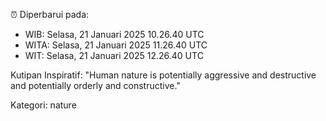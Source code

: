 ⏰ Diperbarui pada:
- WIB: Selasa, 21 Januari 2025 10.26.40 UTC
- WITA: Selasa, 21 Januari 2025 11.26.40 UTC
- WIT: Selasa, 21 Januari 2025 12.26.40 UTC

Kutipan Inspiratif:
"Human nature is potentially aggressive and destructive and potentially orderly and constructive."


Kategori: nature

